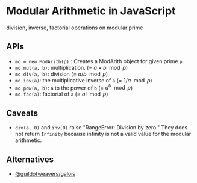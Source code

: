 # Modular Arithmetic in JavaScript

division, inverse, factorial operations on modular prime


## APIs

- `mo = new ModArith(p)` : Creates a ModArith object for given prime `p`.
- `mo.mul(a, b)`: multiplication. (= $a \times b \mod p$)
- `mo.div(a, b)`: division (= $a / b \mod p$)
- `mo.inv(a)`: the multiplicative inverse of `a` (= $1/a \mod p$)
- `mo.pow(a, b)`: `a` to the power of `b` (= $a ^ b \mod p$)
- `mo.fac(a)`: factorial of `a` (= $a! \mod p$)

## Caveats
- `div(a, 0)` and `inv(0)` raise "RangeError: Division by zero." They does not return `Infinity` because infinity is not a valid value for the modular arithmetic.

## Alternatives
- [@guildofweavers/galois](https://github.com/GuildOfWeavers/galois)
